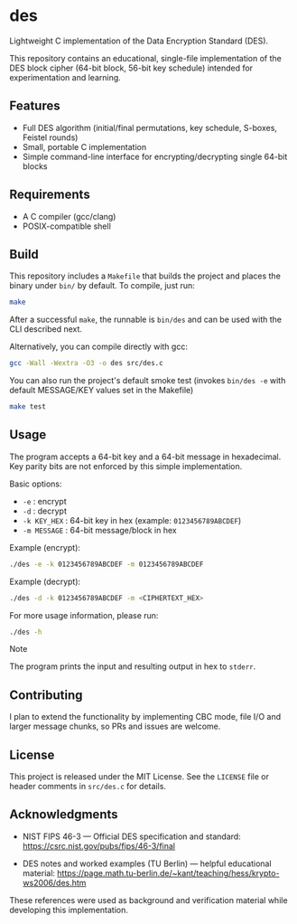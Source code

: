 # des

Lightweight C implementation of the Data Encryption Standard (DES).

This repository contains an educational, single-file implementation of the
DES block cipher (64-bit block, 56-bit key schedule) intended for
experimentation and learning.

## Features

- Full DES algorithm (initial/final permutations, key schedule, S-boxes,
  Feistel rounds)
- Small, portable C implementation
- Simple command-line interface for encrypting/decrypting single 64-bit blocks

## Requirements

- A C compiler (gcc/clang)
- POSIX-compatible shell

## Build

This repository includes a `Makefile` that builds the project and places the
binary under `bin/` by default. To compile, just run:

```sh
make
```

After a successful `make`, the runnable is `bin/des` and can be used with the
CLI described next.

Alternatively, you can compile directly with gcc:

```sh
gcc -Wall -Wextra -O3 -o des src/des.c
```

You can also run the project's default smoke test (invokes `bin/des -e` with
default MESSAGE/KEY values set in the Makefile)

```sh
make test
```

## Usage

The program accepts a 64-bit key and a 64-bit message in hexadecimal. Key
parity bits are not enforced by this simple implementation.

Basic options:

- `-e` : encrypt
- `-d` : decrypt
- `-k KEY_HEX` : 64-bit key in hex (example: `0123456789ABCDEF`)
- `-m MESSAGE` : 64-bit message/block in hex

Example (encrypt):

```sh
./des -e -k 0123456789ABCDEF -m 0123456789ABCDEF
```

Example (decrypt):

```sh
./des -d -k 0123456789ABCDEF -m <CIPHERTEXT_HEX>
```

For more usage information, please run:

```sh
./des -h
```

> [!NOTE]  
> The program prints the input and resulting output in hex to `stderr`.

## Contributing

I plan to extend the functionality by implementing CBC mode, file I/O and 
larger message chunks, so PRs and issues are welcome.

## License

This project is released under the MIT License. See the `LICENSE` file or
header comments in `src/des.c` for details.

## Acknowledgments

- NIST FIPS 46-3 — Official DES specification and standard:
    https://csrc.nist.gov/pubs/fips/46-3/final
  
- DES notes and worked examples (TU Berlin) — helpful educational material:
    https://page.math.tu-berlin.de/~kant/teaching/hess/krypto-ws2006/des.htm

These references were used as background and verification material while
developing this implementation.


